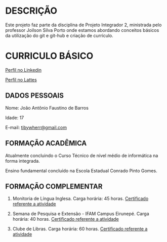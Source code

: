 
# DESCRIÇÃO

Este projeto faz parte da disciplina de Projeto Integrador 2, ministrada pelo professor Joilson Silva Porto onde estamos abordando conceitos básicos da utilização do git e git-hub e criação de currículo.

# CURRICULO BÁSICO


[Perfil no Linkedin]("www.linkedin.com/in/joão-antônio-barros-6604a52bb")

[Perfil no Lattes]("wwws.cnpq.br/cvlattesweb/PKG_MENU.menu?f_cod=B74ADF96EB4AE7A7C6CAAC0A300B60E5#")

## DADOS PESSOAIS
Nome: João Antônio Faustino de Barros

Idade: 17

E-mail: tibywherr@gmail.com

## FORMAÇÃO ACADÊMICA
Atualmente concluindo o Curso Técnico de nível médio de informática na forma integrada. 

Ensino fundamental concluído na Escola Estadual Conrado Pinto Gomes. 

## FORMAÇÃO COMPLEMENTAR

1. Monitoria de Língua Inglesa.
Carga horária: 45 horas.
[Certificado referente a atividade](Certificado1.pdf)

2. Semana de Pesquisa e Extensão - IFAM Campus Eirunepé.
Carga horária: 40 horas.
[Certificado referente a atividade](Certificado2.pdf)

3. Clube de Libras.
Carga horária: 60 horas.
[Certificado referente a atividade](Certificado3.pdf)
